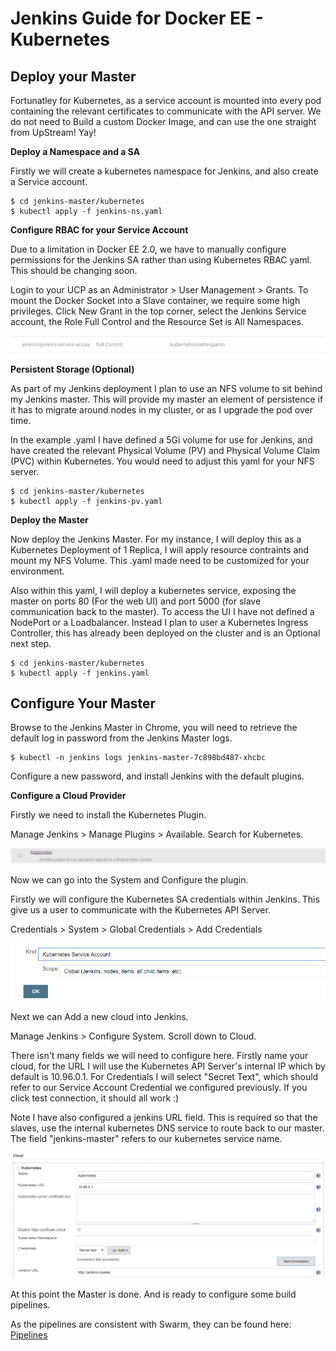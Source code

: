 # Jenkins Guide for Docker EE - Kubernetes

## Deploy your Master

Fortunatley for Kubernetes, as a service account is mounted into every pod containing the relevant certificates to communicate with the API server. We do not need to Build a custom Docker Image, and can use the one straight from UpStream! Yay!

**Deploy a Namespace and a SA**

Firstly we will create a kubernetes namespace for Jenkins, and also create a Service account. 

```
$ cd jenkins-master/kubernetes
$ kubectl apply -f jenkins-ns.yaml
```

**Configure RBAC for your Service Account**

Due to a limitation in Docker EE 2.0, we have to manually configure permissions for the Jenkins SA rather than using Kubernetes RBAC yaml. This should be changing soon. 

Login to your UCP as an Administrator > User Management > Grants. To mount the Docker Socket into a Slave container, we require some high privileges. Click New Grant in the top corner, select the Jenkins Service account, the Role Full Control and the Resource Set is All Namespaces.

![SA RBAC](/docs/images/sarbac.png?raw=true "SA RBAC")

**Persistent Storage (Optional)**

As part of my Jenkins deployment I plan to use an NFS volume to sit behind my Jenkins master. This will provide my master an element of persistence if it has to migrate around nodes in my cluster, or as I upgrade the pod over time.

In the example .yaml I have defined a 5Gi volume for use for Jenkins, and have created the relevant Physical Volume (PV) and Physical Volume Claim (PVC) within Kubernetes. You would need to adjust this yaml for your NFS server.

```
$ cd jenkins-master/kubernetes
$ kubectl apply -f jenkins-pv.yaml
```

**Deploy the Master**

Now deploy the Jenkins Master. For my instance, I will deploy this as a Kubernetes Deployment of 1 Replica, I will apply resource contraints and mount my NFS Volume. This .yaml made need to be customized for your environment. 

Also within this yaml, I will deploy a kubernetes service, exposing the master on ports 80 (For the web UI) and port 5000 (for slave communication back to the master). To access the UI I have not defined a NodePort or a Loadbalancer. Instead I plan to user a Kubernetes Ingress Controller, this has already been deployed on the cluster and is an Optional next step. 

```
$ cd jenkins-master/kubernetes
$ kubectl apply -f jenkins.yaml
```

## Configure Your Master

Browse to the Jenkins Master in Chrome, you will need to retrieve the default log in password from the Jenkins Master logs.

```
$ kubectl -n jenkins logs jenkins-master-7c898bd487-xhcbc
```

Configure a new password, and install Jenkins with the default plugins. 

**Configure a Cloud Provider**

Firstly we need to install the Kubernetes Plugin. 

Manage Jenkins > Manage Plugins > Available. Search for Kubernetes.

![Kube Plugin](/docs/images/kubeplugin.png?raw=true "Kube Plugin")

Now we can go into the System and Configure the plugin. 

Firstly we will configure the Kubernetes SA credentials within Jenkins. This give us a user to communicate with the Kubernetes API Server.

Credentials > System > Global Credentials > Add Credentials

![Add SA](/docs/images/addsa.png?raw=true "Add SA")

Next we can Add a new cloud into Jenkins.

Manage Jenkins > Configure System. Scroll down to Cloud. 

There isn't many fields we will need to configure here. Firstly name your cloud, for the URL I will use the Kubernetes API Server's internal IP which by default is 10.96.0.1. For Credentials I will select "Secret Text", which should refer to our Service Account Credential we configured previously. If you click test connection, it should all work :) 

Note I have also configured a jenkins URL field. This is required so that the slaves, use the internal kubernetes DNS service to route back to our master. The field "jenkins-master" refers to our kubernetes service name. 

![Kube Cloud](/docs/images/newkubecloud.png?raw=true "Kube Cloud")

At this point the Master is done. And is ready to configure some build pipelines. 

As the pipelines are consistent with Swarm, they can be found here: [Pipelines](pipelines.md)